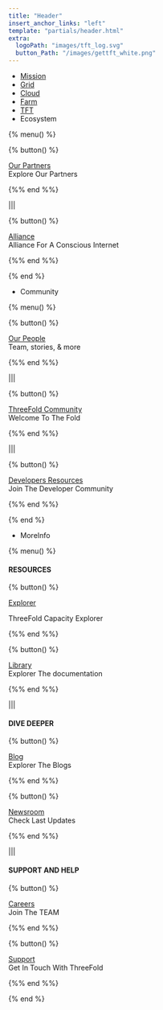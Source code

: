```yaml
---
title: "Header"
insert_anchor_links: "left"
template: "partials/header.html"
extra:
  logoPath: "images/tft_log.svg"
  button_Path: "/images/gettft_white.png"
---
```



- [Mission]("/mission")
- [Grid]("/grid")
- [Cloud]("/cloud")
- [Farm]("/farm")
- [TFT]("/tft")
- Ecosystem

{% menu() %}

{% button() %}


[Our Partners](/partners)
<br>
Explore Our Partners

{%% end %%}

|||

{% button() %}


[Alliance](https://consciousinternet.org/)
<br>
Alliance For A Conscious Internet

{%% end %%}

{% end %}
- Community

{% menu() %}

{% button() %}


[Our People](/people)
<br>
Team, stories, & more

{%% end %%}

|||

{% button() %}


[ThreeFold Community](/community)
<br>
Welcome To The Fold

{%% end %%}

|||

{% button() %}


[Developers Resources](/developer)
<br>
Join The Developer Community

{%% end %%}

{% end %}

- MoreInfo

{% menu() %}

#### RESOURCES 

{% button() %}

[Explorer](https://explorer.threefold.io/all)

ThreeFold Capacity Explorer

{%% end %%}


{% button() %}

[Library](https://library.threefold.me/info/threefold#/)
<br>
Explorer The documentation

{%% end %%}

|||

#### DIVE DEEPER

{% button() %}

[Blog](/blog)
<br>
Explorer The Blogs

{%% end %%}

{% button() %}

[Newsroom](/newsroom)
<br>
Check Last Updates

{%% end %%}

|||

#### SUPPORT AND HELP

{% button() %}

[Careers](/careers)
<br>
Join The TEAM

{%% end %%}

{% button() %}

[Support](/support)
<br>
Get In Touch With ThreeFold

{%% end %%}


{% end %}